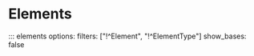 # Elements

::: elements
    options:
        filters: ["!^Element", "!^ElementType"]
        show_bases: false